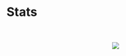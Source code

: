 # Stats

<p align=center>
  <br />
  <br />
  <img src="https://github-readme-stats.vercel.app/api/top-langs/?username=Seblessa&layout=compact&theme=tokyonight&langs_count=6" />
  <br />
  <br />
</p>

